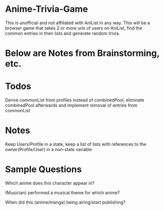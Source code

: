 # Anime-Trivia-Game
This is unofficial and not affiliated with AniList in any way.
This will be a browser game that takes 2 or more urls of users on AniList, find the common entries in their lists and generate random trivia.

# Below are Notes from Brainstorming, etc.

# Todos
Derive commonList from profiles instead of combinedPool, eliminate combinedPool afterwards and implement removal of entries from commonList

# Notes
Keep Users/Profile in a state, keep a list of lists with references to the owner(Profile/User) in a non-state variable

# Sample Questions
Which anime does this character appear in?

(Musician) performed a musical theme for which anime?

When did this (anime/manga) being airing/start publishing?


